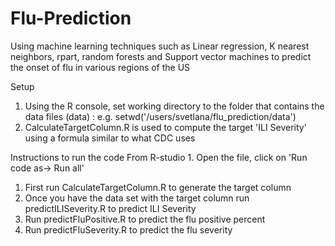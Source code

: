 Flu-Prediction
==============

Using machine learning techniques such as Linear regression, K nearest neighbors, rpart, random forests and Support vector machines to predict the onset of flu in various regions of the US

Setup
1. Using the R console, set working directory to the folder that contains the data files (data) :
   e.g. setwd('/users/svetlana/flu_prediction/data')
2. CalculateTargetColumn.R is used to compute the target 'ILI Severity' using a formula similar to what CDC uses


Instructions to run the code
	From R-studio
	1. Open the file, click on 'Run code as-> Run all'
1. First run CalculateTargetColumn.R to generate the target column
2. Once you have the data set with the target column run predictILISeverity.R to predict ILI Severity
3. Run predictFluPositive.R to predict the flu positive percent
4. Run predictFluSeverity.R to predict the flu severity
